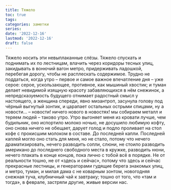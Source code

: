 ```yaml
---
title: Тяжело
toc: true
tags:
categories: заметки
series:
date: '2022-12-16'
lastmod: '2022-12-16'
draft: false
---
```


<!--more-->

Тяжело носить эти невыплаканные слёзы. Тяжело спускать и поднимать их по лестницам, влачить через коридоры тесных улиц, закидывать в вонючий вагон метро, придерживать ладошкой, перебегая дорогу, чтобы не расплескать содержимое. Трудно не поддаться, когда утро – первое и самое важное впечатление дня – уже серое: серое, ускользающее, противное, как мышиный хвостик; и туман делает невидимой изящную красоту забавляющихся в нём снежинок, а непредсказуемость будущего отнимает радостный смысл у настоящего, а женщина спереди, явно мизантроп, засунула голову под чёрный выгнутый зонтик, и царапает остальных острыми спицами, ну а новости… – новости! ничего нового в новостях! мы собираем металл и теряем людей – таково утро. Утро выгоняет меня из кровати лучше, чем будильник, оно испортило молоко ночью, не досушило любимую кофту, оно снова ничего не обещает, дарует голод и подло проливает на стол кофе с прокисшим молоком в составе. До последней капли. Последней каплей могло оно стать для меня, но не стало, потому что нечего драматизировать, нечего разводить сопли, слюни, не стоило разводить американо до последнего свободного места в кружке, разводить нюни, нечего плакать в конце концов, пока лично с тобой всё в порядке. Не от реальности тошно, не от «здесь и сейчас», потому что здесь и сейчас прекрасные лестницы, и генераторами гудящие берега знакомых улиц, и метро, туман, и милая дама с не коварным зонтом, новогодняя снежная туча, клубничный чай к завтраку; тошно от того, что «там и тогда», в феврале, застряли другие, живые версии нас.
